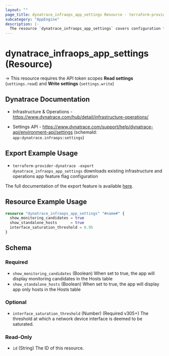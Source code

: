 ```yaml
---
layout: ""
page_title: dynatrace_infraops_app_settings Resource - terraform-provider-dynatrace"
subcategory: "AppEngine"
description: |-
  The resource `dynatrace_infraops_app_settings` covers configuration for infrastructure and operations app settings
---
```


# dynatrace_infraops_app_settings (Resource)

-> This resource requires the API token scopes **Read settings** (`settings.read`) and **Write settings** (`settings.write`)

## Dynatrace Documentation

- Infrastructure & Operations - https://www.dynatrace.com/hub/detail/infrastructure-operations/

- Settings API - https://www.dynatrace.com/support/help/dynatrace-api/environment-api/settings (schemaId: `app:dynatrace.infraops:settings`)

## Export Example Usage

- `terraform-provider-dynatrace -export dynatrace_infraops_app_settings` downloads existing infrastructure and operations app feature flag configuration

The full documentation of the export feature is available [here](https://dt-url.net/h203qmc).

## Resource Example Usage

```terraform
resource "dynatrace_infraops_app_settings" "#name#" {
  show_monitoring_candidates = true
  show_standalone_hosts      = true
  interface_saturation_threshold = 0.95
}
```

<!-- schema generated by tfplugindocs -->
## Schema

### Required

- `show_monitoring_candidates` (Boolean) When set to true, the app will display monitoring candidates in the Hosts table
- `show_standalone_hosts` (Boolean) When set to true, the app will display app only hosts in the Hosts table

### Optional

- `interface_saturation_threshold` (Number) (Required v305+) The threshold at which a network device interface is deemed to be saturated.

### Read-Only

- `id` (String) The ID of this resource.
 